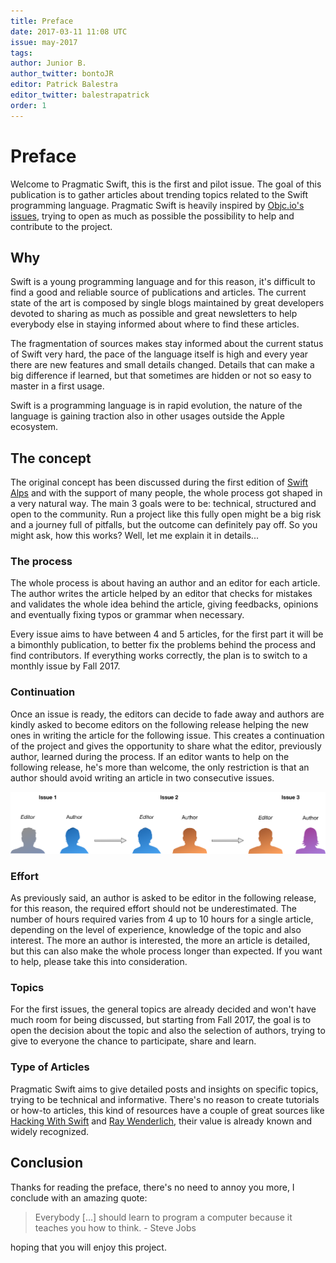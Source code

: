 ```yaml
---
title: Preface
date: 2017-03-11 11:08 UTC
issue: may-2017
tags:
author: Junior B.
author_twitter: bontoJR
editor: Patrick Balestra
editor_twitter: balestrapatrick
order: 1
---
```


# Preface

Welcome to Pragmatic Swift, this is the first and pilot issue. The goal of this publication is to gather articles about trending topics related to the Swift programming language. Pragmatic Swift is heavily inspired by [Objc.io's issues](https://www.objc.io/issues/), trying to open as much as possible the possibility to help and contribute to the project.

## Why

Swift is a young programming language and for this reason, it's difficult to find a good and reliable source of publications and articles. The current state of the art is composed by single blogs maintained by great developers devoted to sharing as much as possible and great newsletters to help everybody else in staying informed about where to find these articles.

The fragmentation of sources makes stay informed about the current status of Swift very hard, the pace of the language itself is high and every year there are new features and small details changed. Details that can make a big difference if learned, but that sometimes are hidden or not so easy to master in a first usage. 

Swift is a programming language is in rapid evolution, the nature of the language is gaining traction also in other usages outside the Apple ecosystem.

## The concept

The original concept has been discussed during the first edition of [Swift Alps](http://swiftalps.com) and with the support of many people, the whole process got shaped in a very natural way. The main 3 goals were to be: technical, structured and open to the community. Run a project like this fully open might be a big risk and a journey full of pitfalls, but the outcome can definitely pay off. So you might ask, how this works? Well, let me explain it in details...

### The process

The whole process is about having an author and an editor for each article. The author writes the article helped by an editor that checks for mistakes and validates the whole idea behind the article, giving feedbacks, opinions and eventually fixing typos or grammar when necessary.

Every issue aims to have between 4 and 5 articles, for the first part it will be a bimonthly publication, to better fix the problems behind the process and find contributors. If everything works correctly, the plan is to switch to a monthly issue by Fall 2017.

### Continuation

Once an issue is ready, the editors can decide to fade away and authors are kindly asked to become editors on the following release helping the new ones in writing the article for the following issue. This creates a continuation of the project and gives the opportunity to share what the editor, previously author, learned during the process. If an editor wants to help on the following release, he's more than welcome, the only restriction is that an author should avoid writing an article in two consecutive issues.

![Preface](2017-05-preface/flow.png)

### Effort

As previously said, an author is asked to be editor in the following release, for this reason, the required effort should not be underestimated. The number of hours required varies from 4 up to 10 hours for a single article, depending on the level of experience, knowledge of the topic and also interest. The more an author is interested, the more an article is detailed, but this can also make the whole process longer than expected. If you want to help, please take this into consideration.

### Topics

For the first issues, the general topics are already decided and won't have much room for being discussed, but starting from Fall 2017, the goal is to open the decision about the topic and also the selection of authors, trying to give to everyone the chance to participate, share and learn.

### Type of Articles

Pragmatic Swift aims to give detailed posts and insights on specific topics, trying to be technical and informative. There's no reason to create tutorials or how-to articles, this kind of resources have a couple of great sources like [Hacking With Swift](https://www.hackingwithswift.com) and [Ray Wenderlich](https://www.raywenderlich.com), their value is already known and widely recognized.

## Conclusion

Thanks for reading the preface, there's no need to annoy you more, I conclude with an amazing quote:

> Everybody [...] should learn to program a computer because it teaches you how to think. - Steve Jobs

hoping that you will enjoy this project.